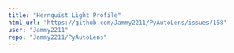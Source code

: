 ```yaml
---
title: "Hernquist Light Profile"
html_url: "https://github.com/Jammy2211/PyAutoLens/issues/168"
user: "Jammy2211"
repo: "Jammy2211/PyAutoLens"
---
```


